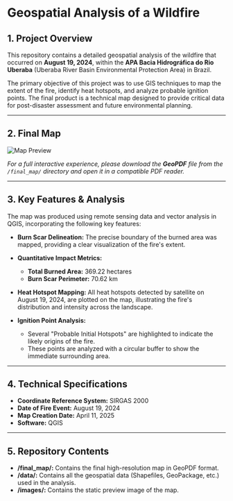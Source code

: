 # Geospatial Analysis of a Wildfire

## 1. Project Overview

This repository contains a detailed geospatial analysis of the wildfire that occurred on **August 19, 2024**, within the **APA Bacia Hidrográfica do Rio Uberaba** (Uberaba River Basin Environmental Protection Area) in Brazil.

The primary objective of this project was to use GIS techniques to map the extent of the fire, identify heat hotspots, and analyze probable ignition points. The final product is a technical map designed to provide critical data for post-disaster assessment and future environmental planning.

---

## 2. Final Map

![Map Preview](images/map-preview.png)

*For a full interactive experience, please download the **GeoPDF** file from the `/final_map/` directory and open it in a compatible PDF reader.*

---

## 3. Key Features & Analysis

The map was produced using remote sensing data and vector analysis in QGIS, incorporating the following key features:

* **Burn Scar Delineation:** The precise boundary of the burned area was mapped, providing a clear visualization of the fire's extent.

* **Quantitative Impact Metrics:**
    * **Total Burned Area:** 369.22 hectares
    * **Burn Scar Perimeter:** 70.62 km

* **Heat Hotspot Mapping:** All heat hotspots detected by satellite on August 19, 2024, are plotted on the map, illustrating the fire's distribution and intensity across the landscape.

* **Ignition Point Analysis:**
    * Several "Probable Initial Hotspots" are highlighted to indicate the likely origins of the fire.
    * These points are analyzed with a circular buffer to show the immediate surrounding area.

---

## 4. Technical Specifications

* **Coordinate Reference System:** SIRGAS 2000
* **Date of Fire Event:** August 19, 2024
* **Map Creation Date:** April 11, 2025
* **Software:** QGIS

---

## 5. Repository Contents

* **/final_map/:** Contains the final high-resolution map in GeoPDF format.
* **/data/:** Contains all the geospatial data (Shapefiles, GeoPackage, etc.) used in the analysis.
* **/images/:** Contains the static preview image of the map.
